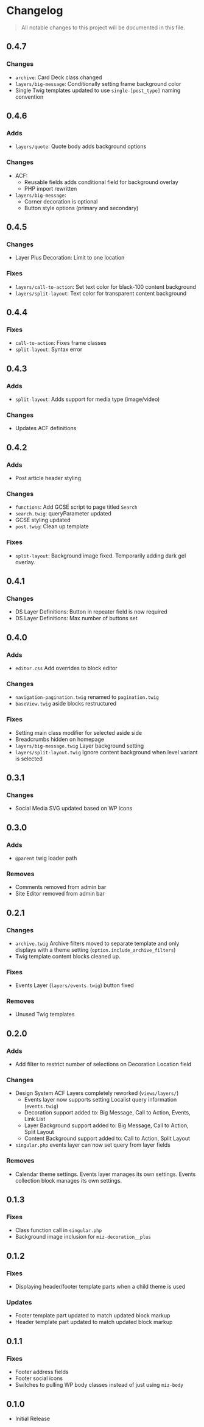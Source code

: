 # Changelog

> All notable changes to this project will be documented in this file.

## 0.4.7

### Changes

-   `archive`: Card Deck class changed
-   `layers/big-message`: Conditionally setting frame background color
-   Single Twig templates updated to use `single-[post_type]` naming convention

## 0.4.6

### Adds

-   `layers/quote`: Quote body adds background options

### Changes

-   ACF:
    -   Reusable fields adds conditional field for background overlay
    -   PHP import rewritten
-   `layers/big-message`:
    -   Corner decoration is optional
    -   Button style options (primary and secondary)

## 0.4.5

### Changes

-   Layer Plus Decoration: Limit to one location

### Fixes

-   `layers/call-to-action`: Set text color for black-100 content background
-   `layers/split-layout`: Text color for transparent content background

## 0.4.4

### Fixes

-   `call-to-action`: Fixes frame classes
-   `split-layout`: Syntax error

## 0.4.3

### Adds

-   `split-layout`: Adds support for media type (image/video)

### Changes

-   Updates ACF definitions

## 0.4.2

### Adds

-   Post article header styling

### Changes

-   `functions`: Add GCSE script to page titled `Search`
-   `search.twig`: queryParameter updated
-   GCSE styling updated
-   `post.twig`: Clean up template

### Fixes

-   `split-layout`: Background image fixed. Temporarily adding dark gel overlay.

## 0.4.1

### Changes

-   DS Layer Definitions: Button in repeater field is now required
-   DS Layer Definitions: Max number of buttons set

## 0.4.0

### Adds

-   `editor.css` Add overrides to block editor

### Changes

-   `navigation-pagination.twig` renamed to `pagination.twig`
-   `baseView.twig` aside blocks restructured

### Fixes

-   Setting main class modifier for selected aside side
-   Breadcrumbs hidden on homepage
-   `layers/big-message.twig` Layer background setting
-   `layers/split-layout.twig` Ignore content background when level variant is selected

## 0.3.1

### Changes

-   Social Media SVG updated based on WP icons

## 0.3.0

### Adds

-   `@parent` twig loader path

### Removes

-   Comments removed from admin bar
-   Site Editor removed from admin bar

## 0.2.1

### Changes

-   `archive.twig` Archive filters moved to separate template and only displays with a theme setting (`option.include_archive_filters`)
-   Twig template content blocks cleaned up.

### Fixes

-   Events Layer (`layers/events.twig`) button fixed

### Removes

-   Unused Twig templates

## 0.2.0

### Adds

-   Add filter to restrict number of selections on Decoration Location field

### Changes

-   Design System ACF Layers completely reworked (`views/layers/`)
    -   Events layer now supports setting Localist query information (`events.twig`)
    -   Decoration support added to: Big Message, Call to Action, Events, Link List
    -   Layer Background support added to: Big Message, Call to Action, Split Layout
    -   Content Background support added to: Call to Action, Split Layout
-   `singular.php` events layer can now set query from layer fields

### Removes

-   Calendar theme settings. Events layer manages its own settings. Events collection block manages its own settings.

## 0.1.3

### Fixes

-   Class function call in `singular.php`
-   Background image inclusion for `miz-decoration__plus`

## 0.1.2

### Fixes

-   Displaying header/footer template parts when a child theme is used

### Updates

-   Footer template part updated to match updated block markup
-   Header template part updated to match updated block markup

## 0.1.1

### Fixes

-   Footer address fields
-   Footer social icons
-   Switches to pulling WP body classes instead of just using `miz-body`

## 0.1.0

-   Initial Release
